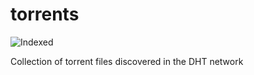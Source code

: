 torrents 
========
![Indexed](https://img.shields.io/badge/indexed-163331-blue)

Collection of torrent files discovered in the DHT network
